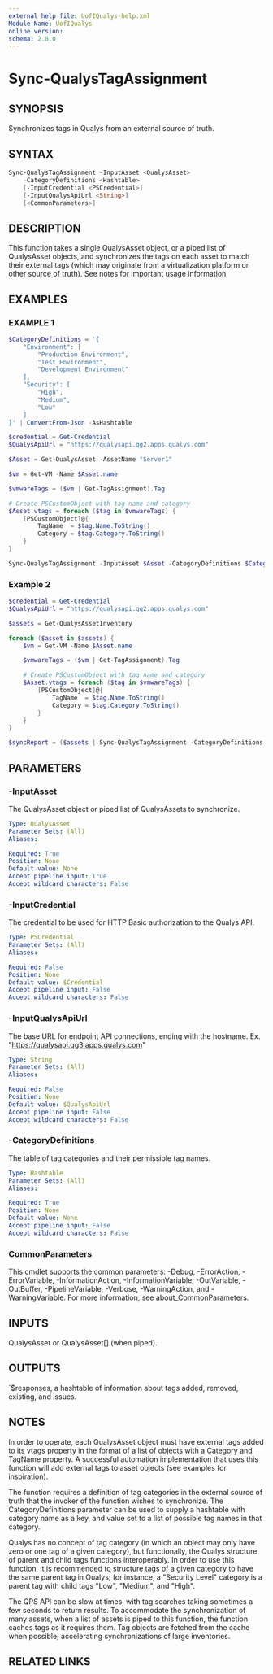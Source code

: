 ```yaml
---
external help file: UofIQualys-help.xml
Module Name: UofIQualys
online version:
schema: 2.0.0
---
```


# Sync-QualysTagAssignment

## SYNOPSIS

Synchronizes tags in Qualys from an external source of truth.

## SYNTAX

```powershell
Sync-QualysTagAssignment -InputAsset <QualysAsset>
    -CategoryDefinitions <Hashtable>
    [-InputCredential <PSCredential>]
    [-InputQualysApiUrl <String>]
    [<CommonParameters>]
```

## DESCRIPTION

This function takes a single QualysAsset object, or a piped list of QualysAsset objects, and synchronizes the tags on each asset to match their external tags (which may originate from a virtualization platform or other source of truth). See notes for important usage information.

## EXAMPLES

### EXAMPLE 1

```powershell
$CategoryDefinitions = '{
    "Environment": [
        "Production Environment",
        "Test Environment",
        "Development Environment"
    ],
    "Security": [
        "High",
        "Medium",
        "Low"
    ]
}' | ConvertFrom-Json -AsHashtable

$credential = Get-Credential
$QualysApiUrl = "https://qualysapi.qg2.apps.qualys.com"

$Asset = Get-QualysAsset -AssetName "Server1"

$vm = Get-VM -Name $Asset.name

$vmwareTags = ($vm | Get-TagAssignment).Tag

# Create PSCustomObject with tag name and category
$Asset.vtags = foreach ($tag in $vmwareTags) {
    [PSCustomObject]@{
        TagName  = $tag.Name.ToString()
        Category = $tag.Category.ToString()
    }
}

Sync-QualysTagAssignment -InputAsset $Asset -CategoryDefinitions $CategoryDefinitions
```

### Example 2

```powershell
$credential = Get-Credential
$QualysApiUrl = "https://qualysapi.qg2.apps.qualys.com"

$assets = Get-QualysAssetInventory

foreach ($asset in $assets) {
    $vm = Get-VM -Name $Asset.name

    $vmwareTags = ($vm | Get-TagAssignment).Tag

    # Create PSCustomObject with tag name and category
    $Asset.vtags = foreach ($tag in $vmwareTags) {
        [PSCustomObject]@{
            TagName  = $tag.Name.ToString()
            Category = $tag.Category.ToString()
        }
    }
}

$syncReport = ($assets | Sync-QualysTagAssignment -CategoryDefinitions $CategoryDefinitions)
```

## PARAMETERS

### -InputAsset

The QualysAsset object or piped list of QualysAssets to synchronize.

```yaml
Type: QualysAsset
Parameter Sets: (All)
Aliases:

Required: True
Position: None
Default value: None
Accept pipeline input: True
Accept wildcard characters: False
```

### -InputCredential

The credential to be used for HTTP Basic authorization to the Qualys API.

```yaml
Type: PSCredential
Parameter Sets: (All)
Aliases:

Required: False
Position: None
Default value: $Credential
Accept pipeline input: False
Accept wildcard characters: False
```

### -InputQualysApiUrl

The base URL for endpoint API connections, ending with the hostname. Ex. "<https://qualysapi.qg3.apps.qualys.com>"

```yaml
Type: String
Parameter Sets: (All)
Aliases:

Required: False
Position: None
Default value: $QualysApiUrl
Accept pipeline input: False
Accept wildcard characters: False
```

### -CategoryDefinitions

The table of tag categories and their permissible tag names.

```yaml
Type: Hashtable
Parameter Sets: (All)
Aliases:

Required: True
Position: None
Default value: None
Accept pipeline input: False
Accept wildcard characters: False
```

### CommonParameters

This cmdlet supports the common parameters: -Debug, -ErrorAction, -ErrorVariable, -InformationAction, -InformationVariable, -OutVariable, -OutBuffer, -PipelineVariable, -Verbose, -WarningAction, and -WarningVariable. For more information, see [about_CommonParameters](http://go.microsoft.com/fwlink/?LinkID=113216).

## INPUTS

QualysAsset or QualysAsset[] (when piped).

## OUTPUTS

`$responses, a hashtable of information about tags added, removed, existing, and issues.

## NOTES

In order to operate, each QualysAsset object must have external tags added to its vtags property in the format of a list of objects with a Category and TagName property. A successful automation implementation that uses this function will add external tags to asset objects (see examples for inspiration).

The function requires a definition of tag categories in the external source of truth that the invoker of the function wishes to synchronize. The CategoryDefinitions parameter can be used to supply a hashtable with category name as a key, and value set to a list of possible tag names in that category.

Qualys has no concept of tag category (in which an object may only have zero or one tag of a given category), but functionally, the Qualys structure of parent and child tags functions interoperably. In order to use this function, it is recommended to structure tags of a given category to have the same parent tag in Qualys; for instance, a "Security Level" category is a parent tag with child tags "Low", "Medium", and "High".

The QPS API can be slow at times, with tag searches taking sometimes a few seconds to return results. To accommodate the synchronization of many assets, when a list of assets is piped to this function, the function caches tags as it requires them. Tag objects are fetched from the cache when possible, accelerating synchronizations of large inventories.

## RELATED LINKS
